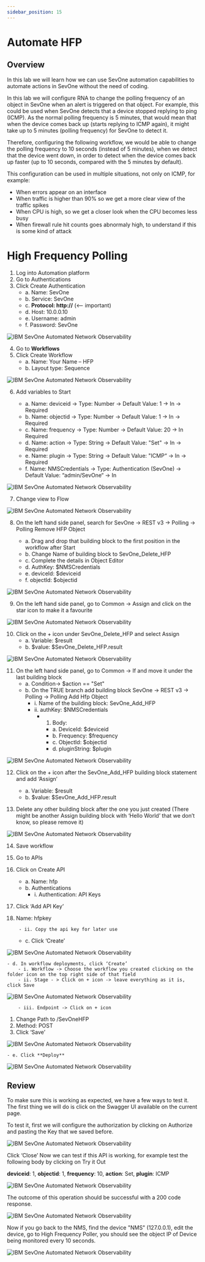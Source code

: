 ```yaml
---
sidebar_position: 15
---
```


# Automate HFP

## Overview
In this lab we will learn how we can use SevOne automation capabilities to automate actions in SevOne without the need of coding.

In this lab we will configure RNA to change the polling frequency of an object in SevOne when an alert is triggered on that object. For example, this could be used when SevOne detects that a device stopped replying to ping (ICMP). As the normal polling frequency is 5 minutes, that would mean that when the device comes back up (starts replying to ICMP again), it might take up to 5 minutes (polling frequency) for SevOne to detect it. 

Therefore, configuring the following workflow, we would be able to change the polling frequency to 10 seconds (instead of 5 minutes), when we detect that the device went down, in order to detect when the device comes back up faster (up to 10 seconds, compared with the 5 minutes by default). 

This configuration can be used in multiple situations, not only on ICMP, for example:
* When errors appear on an interface
* When traffic is higher than 90% so we get a more clear view of the traffic spikes
* When CPU is high, so we get a closer look when the CPU becomes less busy
* When firewall rule hit counts goes abnormaly high, to understand if this is some kind of attack


# High Frequency Polling


1.	Log into Automation platform
2.	Go to Authentications
3.	Click  Create Authentication
    - a. Name: SevOne
    - b. Service: SevOne
    - c. **Protocol: http://** (<-- important)
    - d. Host: 10.0.0.10
    - e. Username: admin
    - f. Password: SevOne
    
![IBM SevOne Automated Network Observability](img/Lab%209%20-%201.png)

4.	Go to **Workflows**
5.	Click Create Workflow
    - a. Name: Your Name – HFP
    - b. Layout type: Sequence

![IBM SevOne Automated Network Observability](img/Lab%209%20-%202.png)

6.	Add variables to Start

    - a. Name: deviceid -> Type: Number -> Default Value: 1 -> In -> Required
    - b. Name: objectid -> Type: Number -> Default Value: 1  -> In -> Required
    - c. Name: frequency -> Type: Number -> Default Value: 20  -> In Required   
    - d. Name: action -> Type: String -> Default Value: "Set"  -> In -> Required
    - e. Name: plugin -> Type: String -> Default Value: "ICMP“ -> In -> Required
    - f. Name: NMSCredentials -> Type: Authentication (SevOne) -> Default Value: “admin/SevOne“ -> In 
    
![IBM SevOne Automated Network Observability](img/Lab%209%20-%203.png)

7.	Change view to Flow 

![IBM SevOne Automated Network Observability](img/Lab%209%20-%204.png)

8.	On the left hand side panel, search for SevOne -> REST v3 -> Polling -> Polling Remove HFP Object

    - a. Drag and drop that building block to the first position in the workflow after Start
    - b. Change Name of building block to SevOne_Delete_HFP
    - c. Complete the details in Object Editor
    - d. AuthKey: $NMSCredentials 
    - e. deviceId: $deviceid
    - f. objectId: $objectid
    
![IBM SevOne Automated Network Observability](img/Lab%209%20-%205.png)

9.	On the left hand side panel, go to Common -> Assign and click on the star icon to make it a favourite

![IBM SevOne Automated Network Observability](img/Lab%209%20-%206.png)

10.	Click on the + icon under SevOne_Delete_HFP and select Assign
    - a. Variable: $result
    - b. $value: $SevOne_Delete_HFP.result
    
![IBM SevOne Automated Network Observability](img/Lab%209%20-%208.png)

11.	On the left hand side panel, go to Common -> If and move it under the last building block 
    - a. Condition-> $action == "Set" 
    - b. On the TRUE branch add building block SevOne -> REST v3 -> Polling -> Polling Add Hfp Object    
        - i. Name of the building block: SevOne_Add_HFP    
        - ii. authKey: $NMSCredentials
            - 1. Body:
                - a. DeviceId: $deviceid
                - b. Frequency: $frequency
                - c. ObjectId: $objectid
                - d. pluginString: $plugin

![IBM SevOne Automated Network Observability](img/Lab%209%20-%208.png)

12.	Click on the + icon after the SevOne_Add_HFP building block statement and add ‘Assign’
    - a. Variable: $result    
    - b. $value: $SevOne_Add_HFP.result
    
13.	Delete any other building block after the one you just created (There might be another Assign building block with ‘Hello World’ that we don’t know, so please remove it)

![IBM SevOne Automated Network Observability](img/Lab%209%20-%209.png)

14.	Save workflow
16.	Go to APIs
18.	Click on Create API

    - a. Name: hfp    
    - b. Authentications
        - i. Authentication: API Keys
1. Click ‘Add API Key’
2. Name: hfpkey
            
        - ii. Copy the api key for later use
               
    - c. Click ‘Create’
    
![IBM SevOne Automated Network Observability](img/Lab%209%20-%2010.png)

    - d. In workflow deployments, click ‘Create’
        - i. Workflow -> Choose the workflow you created clicking on the folder icon on the top right side of that field
        - ii. Stage - > Click on + icon -> leave everything as it is, click Save
        
![IBM SevOne Automated Network Observability](img/Lab%209%20-%2011.png)

        - iii. Endpoint -> Click on + icon 
        
1. Change Path to /SevOneHFP  
2. Method: POST
3. Click ‘Save’
            
![IBM SevOne Automated Network Observability](img/Lab%209%20-%2012.png)

    - e. Click **Deploy**  

![IBM SevOne Automated Network Observability](img/Lab%209%20-%2013.png)

## Review

To make sure this is working as expected, we have a few ways to test it. The first thing we will do is click on the Swagger UI available on the current page. 

To test it, first we will configure the authorization by clicking on Authorize and pasting the Key that we saved before.

![IBM SevOne Automated Network Observability](img/Lab%209%20-%2014.png)

Click ‘Close’
Now we can test if this API is working, for example test the following body by clicking on Try it Out

  **deviceid**: 1,
  **objectid**: 1,
  **frequency**: 10,
  **action**: Set,
  **plugin**: ICMP

![IBM SevOne Automated Network Observability](img/Lab%209%20-%2015.png)

The outcome of this operation should be successful with a 200 code response.


![IBM SevOne Automated Network Observability](img/Lab%209%20-%2016.png)


Now if you go back to the NMS, find the device "NMS" (127.0.0.1), edit the device, go to High Frequency Poller, you should see the object IP of Device being monitored every 10 seconds.

![IBM SevOne Automated Network Observability](img/Lab%209%20-%2017.png)
